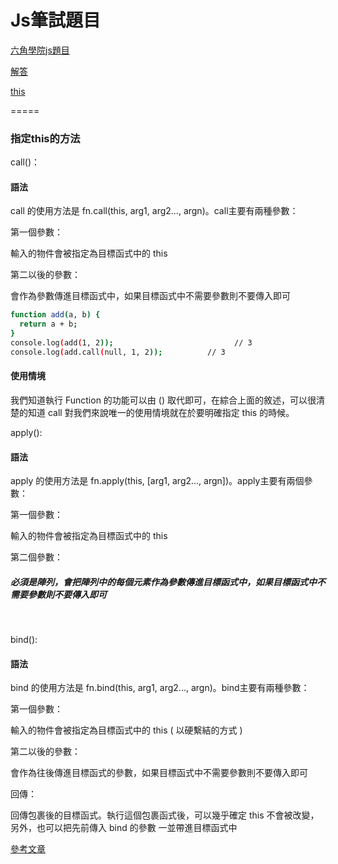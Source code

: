 <h1>Js筆試題目</h1>

[六角學院js題目](https://docs.google.com/forms/d/e/1FAIpQLSejHq3uUFMMaWOuUK6miSCB4oe3OZJLoZqByiuCLkL1tqK8CQ/viewform)

[解答](https://hackmd.io/@chupai/r1mW5_gEB)

[this](https://hackmd.io/ZQUNGAIRQYOmEcSlIipPTA)

=====
<h3>指定this的方法</h3>

call()：
<h4>語法</h4>
call 的使用方法是 fn.call(this, arg1, arg2..., argn)。call主要有兩種參數：<br>

第一個參數：<br>

輸入的物件會被指定為目標函式中的 this<br>

第二以後的參數：<br>

會作為參數傳進目標函式中，如果目標函式中不需要參數則不要傳入即可<br>

```bash
function add(a, b) {
  return a + b;
}
console.log(add(1, 2));						      // 3
console.log(add.call(null, 1, 2));			// 3
```
<h4>使用情境</h4>
我們知道執行 Function 的功能可以由 () 取代即可，在綜合上面的敘述，可以很清楚的知道 call 對我們來說唯一的使用情境就在於要明確指定 this 的時候。<br>

apply():<br>
<h4>語法</h4>
apply 的使用方法是 fn.apply(this, [arg1, arg2..., argn])。apply主要有兩個參數：<br>

第一個參數：<br>

輸入的物件會被指定為目標函式中的 this<br>

第二個參數：<br>

<h5>必須是陣列，會把陣列中的每個元素作為參數傳進目標函式中，如果目標函式中不需要參數則不要傳入即可</h5><br>

bind():<br>
<h4>語法</h4>
bind 的使用方法是 fn.bind(this, arg1, arg2..., argn)。bind主要有兩種參數：<br>

第一個參數：<br>

輸入的物件會被指定為目標函式中的 this ( 以硬繫結的方式 )<br>

第二以後的參數：<br>

會作為往後傳進目標函式的參數，如果目標函式中不需要參數則不要傳入即可<br>

回傳：<br>

回傳包裹後的目標函式。執行這個包裹函式後，可以幾乎確定 this 不會被改變，另外，也可以把先前傳入 bind 的參數 一並帶進目標函式中<br>



[參考文章](https://ithelp.ithome.com.tw/articles/10195896)
